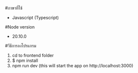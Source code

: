 #ภาษาที่ใช้ 
 - Javascript (Typescript)

#Node version
 - 20.10.0

#วีธีการลงโปรแกรม
 1. cd to frontend folder
 2. $ npm install
 3. npm run dev (this will start the app on http://localhost:3000)